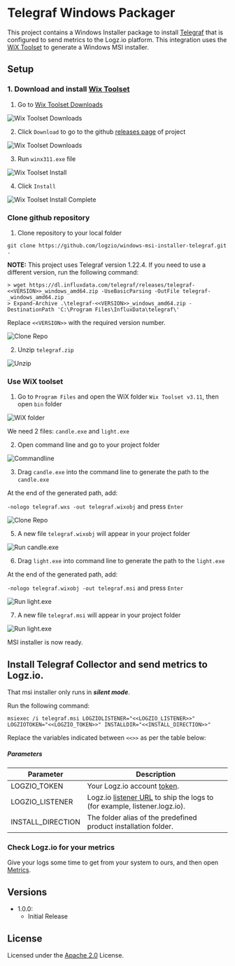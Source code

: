 # Telegraf Windows Packager

This project contains a Windows Installer package to install [Telegraf](https://github.com/influxdb/telegraf) that is configured to send metrics to the Logz.io platform. This integration uses the [WiX Toolset](http://wixtoolset.org/) to generate a Windows MSI installer.

## Setup

### 1. Download and install [Wix Toolset](http://wixtoolset.org/)

1. Go to [Wix Toolset Downloads](https://wixtoolset.org/releases/)

![Wix Toolset Downloads](/img/step1.png)

2. Click `Download` to go to the github [releases page](https://github.com/wixtoolset/wix3/releases/tag/wix3112rtm) of project

![Wix Toolset Downloads](/img/step2.png)

3. Run `winx311.exe` file

![Wix Toolset Install](/img/step4.png)

4. Click `Install`

![Wix Toolset Install Complete](/img/step4finished.png)

### Clone github repository

1. Clone repository to your local folder

`git clone https://github.com/logzio/windows-msi-installer-telegraf.git .`

**NOTE:** This project uses Telegraf version 1.22.4. If you need to use a different version, run the following command:

```shell
> wget https://dl.influxdata.com/telegraf/releases/telegraf-<<VERSION>>_windows_amd64.zip -UseBasicParsing -OutFile telegraf-_windows_amd64.zip
> Expand-Archive .\telegraf-<<VERSION>>_windows_amd64.zip -DestinationPath 'C:\Program Files\InfluxData\telegraf\'
```

Replace `<<VERSION>>` with the required version number.

![Clone Repo](/img/step5clone.png)

2. Unzip `telegraf.zip`

![Unzip](/img/step6unzip.png)

### Use WiX toolset

1. Go to `Program Files` and open the WiX folder `Wix Toolset v3.11`, then open `bin` folder

![WiX folder](/img/7listof.png)

We need 2 files: `candle.exe` and `light.exe`

2. Open command line and go to your project folder

![Commandline](/img/7goto.png)

3. Drag `candle.exe` into the command line to generate the path to the `candle.exe`

At the end of the generated path, add:

`-nologo telegraf.wxs -out telegraf.wixobj` and press `Enter`

![Clone Repo](/img/9drag-candle.png)

5. A new file `telegraf.wixobj` will appear in your project folder

![Run candle.exe](/img/9finish.png)

6. Drag `light.exe` into command line to generate the path to the `light.exe`

At the end of the generated path, add:

`-nologo telegraf.wixobj -out telegraf.msi` and press `Enter`

![Run light.exe](/img/10start.png)

7. A new file `telegraf.msi` will appear in your project folder

![Run light.exe](/img/10finish.png)

MSI installer is now ready.

## Install Telegraf Collector and send metrics to Logz.io.

That msi installer only runs in **_silent mode_**.

Run the following command:

```
msiexec /i telegraf.msi LOGZIOLISTENER="<<LOGZIO_LISTENER>>" LOGZIOTOKEN="<<LOGZIO_TOKEN>>" INSTALLDIR="<<INSTALL_DIRECTION>>"
```

Replace the variables indicated between `<<>>` as per the table below:

##### Parameters

| Parameter         | Description                                                                                                                               |
| ----------------- | ----------------------------------------------------------------------------------------------------------------------------------------- |
| LOGZIO_TOKEN      | Your Logz.io account [token](<(https://app.logz.io/#/dashboard/settings/general)>).                                                       |
| LOGZIO_LISTENER   | Logz.io [listener URL](https://docs.logz.io/user-guide/accounts/account-region.html) to ship the logs to (for example, listener.logz.io). |
| INSTALL_DIRECTION | The folder alias of the predefined product installation folder.                                                                           |

### Check Logz.io for your metrics

Give your logs some time to get from your system to ours, and then open [Metrics](https://app.logz.io/#/dashboard/metrics).

## Versions

-   1.0.0:
    -   Initial Release

## License

Licensed under the [Apache 2.0](http://apache.org/licenses/LICENSE-2.0.txt) License.
